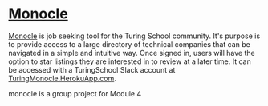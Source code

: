 # [Monocle](https://turingmonocle.herokuapp.com)

[Monocle](https://turingmonocle.herokuapp.com) is job seeking tool for the Turing School community. It's purpose is to provide access to a large directory of technical companies that can be navigated in a simple and intuitive way. Once signed in, users will have the option to star listings they are interested in to review at a later time. It can be accessed with a TuringSchool Slack account at [TuringMonocle.HerokuApp.com](https://turingmonocle.herokuapp.com).

monocle is a group project for Module 4
